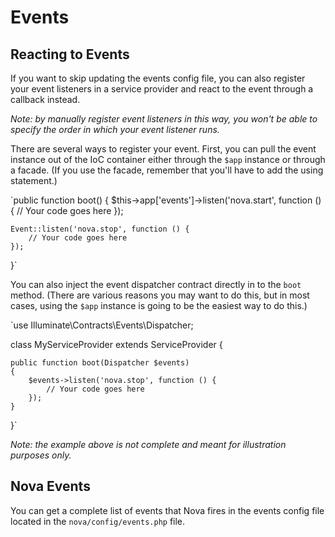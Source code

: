 # Events

## Reacting to Events

If you want to skip updating the events config file, you can also register your event listeners in a service provider and react to the event through a callback instead.

_Note: by manually register event listeners in this way, you won't be able to specify the order in which your event listener runs._

There are several ways to register your event. First, you can pull the event instance out of the IoC container either through the `$app` instance or through a facade. (If you use the facade, remember that you'll have to add the using statement.)

`public function boot()
{
	$this->app['events']->listen('nova.start', function () {
		// Your code goes here
	});

	Event::listen('nova.stop', function () {
		// Your code goes here
	});
}`

You can also inject the event dispatcher contract directly in to the `boot` method. (There are various reasons you may want to do this, but in most cases, using the `$app` instance is going to be the easiest way to do this.)

`use Illuminate\Contracts\Events\Dispatcher;

class MyServiceProvider extends ServiceProvider {

	public function boot(Dispatcher $events)
	{
		$events->listen('nova.stop', function () {
			// Your code goes here
		});
	}
}`

_Note: the example above is not complete and meant for illustration purposes only._

## Nova Events

You can get a complete list of events that Nova fires in the events config file located in the `nova/config/events.php` file.
